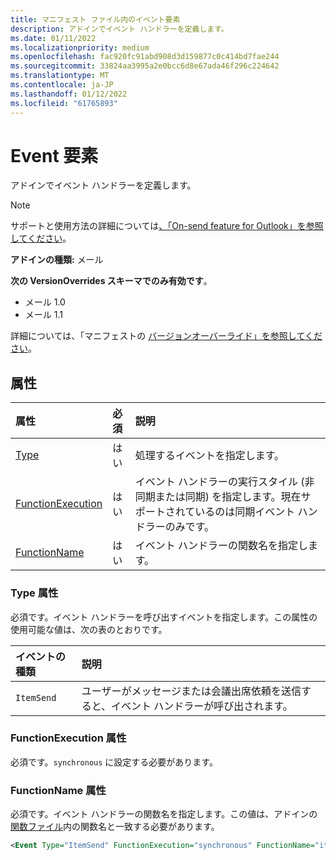 ```yaml
---
title: マニフェスト ファイル内のイベント要素
description: アドインでイベント ハンドラーを定義します。
ms.date: 01/11/2022
ms.localizationpriority: medium
ms.openlocfilehash: fac920fc91abd908d3d159877c0c414bd7fae244
ms.sourcegitcommit: 33824aa3995a2e0bcc6d8e67ada46f296c224642
ms.translationtype: MT
ms.contentlocale: ja-JP
ms.lasthandoff: 01/12/2022
ms.locfileid: "61765893"
---
```

# <a name="event-element"></a>Event 要素

アドインでイベント ハンドラーを定義します。

> [!NOTE]
> サポートと使用方法の詳細については[、「On-send feature for Outlook」を参照してください](../../outlook/outlook-on-send-addins.md)。

**アドインの種類:** メール

**次の VersionOverrides スキーマでのみ有効です**。

- メール 1.0
- メール 1.1

詳細については、「マニフェストの [バージョンオーバーライド」を参照してください](../../develop/add-in-manifests.md#version-overrides-in-the-manifest)。

## <a name="attributes"></a>属性

|  属性  |  必須  |  説明  |
|:-----|:-----|:-----|
|  [Type](#type-attribute)  |  はい  | 処理するイベントを指定します。 |
|  [FunctionExecution](#functionexecution-attribute)  |  はい  | イベント ハンドラーの実行スタイル (非同期または同期) を指定します。現在サポートされているのは同期イベント ハンドラーのみです。 |
|  [FunctionName](#functionname-attribute)  |  はい  | イベント ハンドラーの関数名を指定します。 |

### <a name="type-attribute"></a>Type 属性

必須です。イベント ハンドラーを呼び出すイベントを指定します。この属性の使用可能な値は、次の表のとおりです。

|  イベントの種類  |  説明  |
|:-----|:-----|
|  `ItemSend`  |  ユーザーがメッセージまたは会議出席依頼を送信すると、イベント ハンドラーが呼び出されます。  |

### <a name="functionexecution-attribute"></a>FunctionExecution 属性

必須です。`synchronous` に設定する必要があります。

### <a name="functionname-attribute"></a>FunctionName 属性

必須です。イベント ハンドラーの関数名を指定します。この値は、アドインの[関数ファイル](functionfile.md)内の関数名と一致する必要があります。

```xml
<Event Type="ItemSend" FunctionExecution="synchronous" FunctionName="itemSendHandler" />
```
